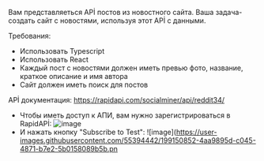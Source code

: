 Вам представляеться APİ постов из новостного сайта. Ваша задача- создать сайт с новостями, используя этот APİ c данными. 

Требования:
- Использовать Typescript
- Использовать React
- Каждый пост с новостями должен иметь превью фото, название, краткое описание и имя автора
- Сайт должен иметь поиск для постов 


APİ документация:
https://rapidapi.com/socialminer/api/reddit34/

- Чтобы иметь доступ к АПИ, вам нужно зарегистрироваться в RapidAPİ:
![image](https://user-images.githubusercontent.com/55394442/199150552-a15c2aab-206b-49d2-8d44-b0992cd45abe.png)
- И нажать кнопку "Subscribe to Test":
 ![image](https://user-images.githubusercontent.com/55394442/199150852-4aa9895d-c045-4871-b7e2-5b0158089b5b.pn
 
 


